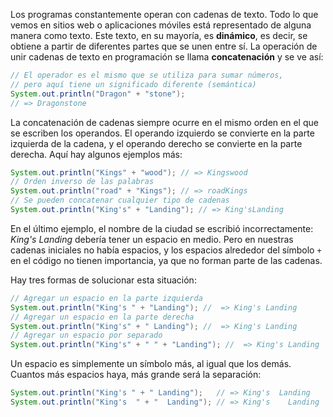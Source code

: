 Los programas constantemente operan con cadenas de texto. Todo lo que vemos en sitios web o aplicaciones móviles está representado de alguna manera como texto. Este texto, en su mayoría, es **dinámico**, es decir, se obtiene a partir de diferentes partes que se unen entre sí. La operación de unir cadenas de texto en programación se llama **concatenación** y se ve así:

```java
// El operador es el mismo que se utiliza para sumar números,
// pero aquí tiene un significado diferente (semántica)
System.out.println("Dragon" + "stone");
// => Dragonstone
```

La concatenación de cadenas siempre ocurre en el mismo orden en el que se escriben los operandos. El operando izquierdo se convierte en la parte izquierda de la cadena, y el operando derecho se convierte en la parte derecha. Aquí hay algunos ejemplos más:

```java
System.out.println("Kings" + "wood"); // => Kingswood
// Orden inverso de las palabras
System.out.println("road" + "Kings"); // => roadKings
// Se pueden concatenar cualquier tipo de cadenas
System.out.println("King's" + "Landing"); // => King'sLanding
```

En el último ejemplo, el nombre de la ciudad se escribió incorrectamente: *King's Landing* debería tener un espacio en medio. Pero en nuestras cadenas iniciales no había espacios, y los espacios alrededor del símbolo `+` en el código no tienen importancia, ya que no forman parte de las cadenas.

Hay tres formas de solucionar esta situación:

```java
// Agregar un espacio en la parte izquierda
System.out.println("King's " + "Landing"); //  => King's Landing
// Agregar un espacio en la parte derecha
System.out.println("King's" + " Landing"); //  => King's Landing
// Agregar un espacio por separado
System.out.println("King's" + " " + "Landing"); //  => King's Landing
```

Un espacio es simplemente un símbolo más, al igual que los demás. Cuantos más espacios haya, más grande será la separación:

```java
System.out.println("King's " + " Landing");   // => King's  Landing
System.out.println("King's  " + "  Landing"); // => King's    Landing
```
